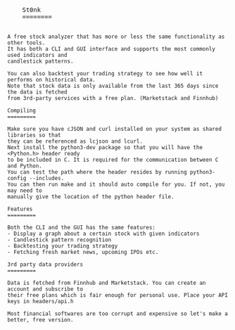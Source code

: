 <div class="plain">
  <pre style="white-space: pre-wrap;">
    St0nk
    ========

    A free stock analyzer that has more or less the same functionality as other tools.
    It has both a CLI and GUI interface and supports the most commonly used indicators and
    candlestick patterns.

    You can also backtest your trading strategy to see how well it performs on historical data.
    Note that stock data is only available from the last 365 days since the data is fetched
    from 3rd-party services with a free plan. (Marketstack and Finnhub)

    Compiling
    =========

    Make sure you have cJSON and curl installed on your system as shared libraries so that
    they can be referenced as lcjson and lcurl.
    Next install the python3-dev package so that you will have the <Python.h> header ready
    to be included in C. It is required for the communication between C and Python.
    You can test the path where the header resides by running python3-config --includes.
    You can then run make and it should auto compile for you. If not, you may need to
    manually give the location of the python header file.

    Features
    =========

    Both the CLI and the GUI has the same features:
    - Display a graph about a certain stock with given indicators
    - Candlestick pattern recognition
    - Backtesting your trading strategy
    - Fetching fresh market news, upcoming IPOs etc.
   
    3rd party data providers
    =========

    Data is fetched from Finnhub and Marketstack. You can create an account and subscribe to
    their free plans which is fair enough for personal use. Place your API keys in headers/api.h

    Most financial softwares are too corrupt and expensive so let's make a better, free version.
  </pre>
</div>

